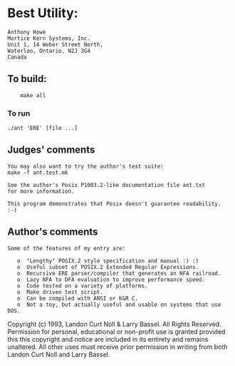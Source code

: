 # Best Utility:

	Anthony Howe
	Mortice Kern Systems, Inc.
	Unit 1, 14 Weber Street North,
	Waterloo, Ontario, N2J 3G4
	Canada

## To build:

        make all

### To run

	./ant 'ERE' [file ...]

## Judges' comments

    You may also want to try the author's test suite:
	make -f ant.test.mk
    
    See the author's Posix P1003.2-like documentation file ant.txt
    for more information.

    This program demonstrates that Posix doesn't guarantee readability.  :-)

## Author's comments

    Some of the features of my entry are:

       o  "Lengthy" POSIX.2 style specification and manual :) :) 
       o  Useful subset of POSIX.2 Extended Regular Expressions.
       o  Recursive ERE parser/compiler that generates an NFA railroad. 
       o  Lazy NFA to DFA evaluation to improve performance speed.
       o  Code tested on a variety of platforms.
       o  Make driven test script.
       o  Can be compiled with ANSI or K&R C.
       o  Not a toy, but actually useful and usable on systems that use DOS.

Copyright (c) 1993, Landon Curt Noll & Larry Bassel.
All Rights Reserved.  Permission for personal, educational or non-profit use is
granted provided this this copyright and notice are included in its entirety
and remains unaltered.  All other uses must receive prior permission in writing
from both Landon Curt Noll and Larry Bassel.
